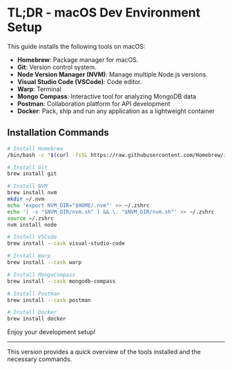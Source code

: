 # TL;DR - macOS Dev Environment Setup

This guide installs the following tools on macOS:

- **Homebrew**: Package manager for macOS.
- **Git**: Version control system.
- **Node Version Manager (NVM)**: Manage multiple Node.js versions.
- **Visual Studio Code (VSCode)**: Code editor.
- **Warp**: Terminal
- **Mongo Compass**: Interactive tool for analyzing MongoDB data
- **Postman**: Collaboration platform for API development
- **Docker**: Pack, ship and run any application as a lightweight container

## Installation Commands

```bash
# Install Homebrew
/bin/bash -c "$(curl -fsSL https://raw.githubusercontent.com/Homebrew/install/HEAD/install.sh)"

# Install Git
brew install git

# Install NVM
brew install nvm
mkdir ~/.nvm
echo 'export NVM_DIR="$HOME/.nvm"' >> ~/.zshrc
echo '[ -s "$NVM_DIR/nvm.sh" ] && \. "$NVM_DIR/nvm.sh"' >> ~/.zshrc
source ~/.zshrc
nvm install node

# Install VSCode
brew install --cask visual-studio-code

# Install Warp
brew install --cask warp

# Install MongoCompass
brew install --cask mongodb-compass

# Install Postman
brew install --cask postman

# Install Docker
brew install docker
```



Enjoy your development setup!

---

This version provides a quick overview of the tools installed and the necessary commands.